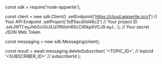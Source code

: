 const sdk = require('node-appwrite');

const client = new sdk.Client()
    .setEndpoint('https://cloud.appwrite.io/v1') // Your API Endpoint
    .setProject('5df5acd0d48c2') // Your project ID
    .setJWT('eyJhbGciOiJIUzI1NiIsInR5cCI6IkpXVCJ9.eyJ...'); // Your secret JSON Web Token

const messaging = new sdk.Messaging(client);

const result = await messaging.deleteSubscriber(
    '<TOPIC_ID>', // topicId
    '<SUBSCRIBER_ID>' // subscriberId
);

